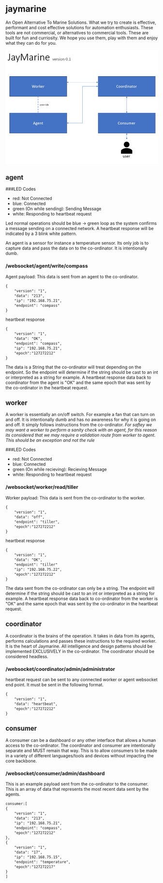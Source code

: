 # jaymarine
An Open Alternative To Marine Solutions. What we try to create is effective, performant and cost effective solutions for automation enthusiasts. These tools are not commercial, or alternatives to commercial tools. These are built for fun and curriosity. We hope you use them, play with them and enjoy what they can do for you. 



![about](docs/jaymarineConcept.png)

## agent

###LED Codes
* red: Not Connected
* blue: Connected 
* green (On while sending): Sending Message
* white: Responding to heartbeat request

Led normal operations should be blue -> green loop as the system confirms a message sending on a connected network. A heartbeat response will be indicated by a 3 blink white pattern.

An agent is a sensor for instance a temperature sensor. Its only job is to capture data and pass the data on to the co-ordinator. It is intentionally dumb.

### /websocket/agent/write/compass

Agent payload:
This data is sent from an agent to the co-ordinator.
```
{
	"version": "1",
	"data": "213",
	"ip": "192.168.75.21",
	"endpoint": "compass"
}
```

heartbeat response

```
{
	"version": "1",
	"data": "OK",
	"endpoint": "compass",
	"ip": "192.168.75.21",
	"epoch":"127272212"
}
```

The data is a String that the co-ordinator will treat depending on the endpoint. So the endpoint will determine if the string should be cast to an int or interpreted as a string for example. A heartbeat response data back to coordinator from the agent is "OK" and the same epoch that was sent by the co-ordinator in the heartbeat request.





## worker
A worker is essentially an on/off switch. For example a fan that can turn on and off. It is intentionally dumb and has no awareness for why it is going on and off. It simply follows instructions from the co-ordinator. *For saftey we may want a worker to perform a sanity check with an agent, for this reason its considered that we may require a validation route from worker to agent. This should be an exception and not the rule*

###LED Codes
* red: Not Connected
* blue: Connected 
* green (On while recieving): Recieving Message
* white: Responding to heartbeat request


### /websocket/worker/read/tiller

Worker payload:
This data is sent from the co-ordinator to the worker.
```
{
	"version": "1",
	"data": "off",
	"endpoint": "tiller",
	"epoch":"127272212"
}
```
heartbeat response

```
{
	"version": "1",
	"data": "OK",
	"endpoint": "tiller"
	"ip": "192.168.75.22",
	"epoch":"127272212"	
}
```

The data sent from the co-ordinator can only be a string.  The endpoint will determine if the string should be cast to an int or interpreted as a string for example. A heartbeat response data back to co-ordinator from the worker is "OK" and the same epoch that was sent by the co-ordinator in the heartbeat request.


## coordinator
A coordinator is the brains of the operation. It takes in data from its agents, performs calculations and passes these instructions to the required worker. It is the heart of Jaymarine. All intelligence and design patterns should be implemented EXCLUSIVELY in the co-ordinator. The coordinator should be considered headless.

### /websocket/coordinator/admin/administrator

heartbeat request can be sent to any connected worker or agent websocket end point. It must be sent in the following format.


```
{
	"version": "1",
	"data": "heartbeat",
	"epoch":"127272212"
}
```




## consumer
A consumer can be a dashboard or any other interface that allows a human access to the co-ordinator. The coordinator and consumer are intentionally separate and MUST remain that way. This is to allow consumers to be made in a variety of different languages/tools and devices without impacting the core backbone.


### /websocket/consumer/admin/dashboard

This is an example payload sent from the co-ordinator to the consumer. This is an array of data that represents the most recent data sent by the agents. 

```
consumer:[
{
	"version": "1",
	"data": "213",
	"ip": "192.168.75.21",
	"endpoint": "compass",
	"epoch":"127272212"
},
{
	"version": "1",
	"data": "17",
	"ip": "192.168.75.15",
	"endpoint": "temperature",
	"epoch":"127272217"
}
]
```

